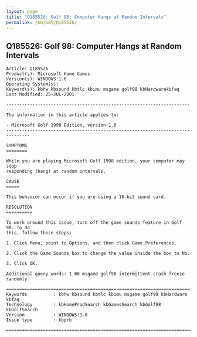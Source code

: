 ```yaml
---
layout: page
title: "Q185526: Golf 98: Computer Hangs at Random Intervals"
permalink: /kb/185/Q185526/
---
```


## Q185526: Golf 98: Computer Hangs at Random Intervals

	Article: Q185526
	Product(s): Microsoft Home Games
	Version(s): WINDOWS:1.0
	Operating System(s): 
	Keyword(s): kbhw kbsound kbtlc kbimu msgame golf98 kbHardwarekbfaq
	Last Modified: 25-JUL-2001
	
	-------------------------------------------------------------------------------
	The information in this article applies to:
	
	- Microsoft Golf 1998 Edition, version 1.0 
	-------------------------------------------------------------------------------
	
	SYMPTOMS
	========
	
	While you are playing Microsoft Golf 1998 edition, your computer may stop
	responding (hang) at random intervals.
	
	CAUSE
	=====
	
	This behavior can occur if you are using a 16-bit sound card.
	
	RESOLUTION
	==========
	
	To work around this issue, turn off the game sounds feature in Golf 98. To do
	this, follow these steps:
	
	1. Click Menu, point to Options, and then click Game Preferences.
	
	2. Click the Game Sounds box to change the value inside the box to No.
	
	3. Click OK.
	
	Additional query words: 1.00 msgame golf98 intermittent crash freeze randomly
	
	======================================================================
	Keywords          : kbhw kbsound kbtlc kbimu msgame golf98 kbHardware kbfaq
	Technology        : kbHomeProdSearch kbGamesSearch kbGolf98 kbGolfSearch
	Version           : WINDOWS:1.0
	Issue type        : kbprb
	
	=============================================================================
	
